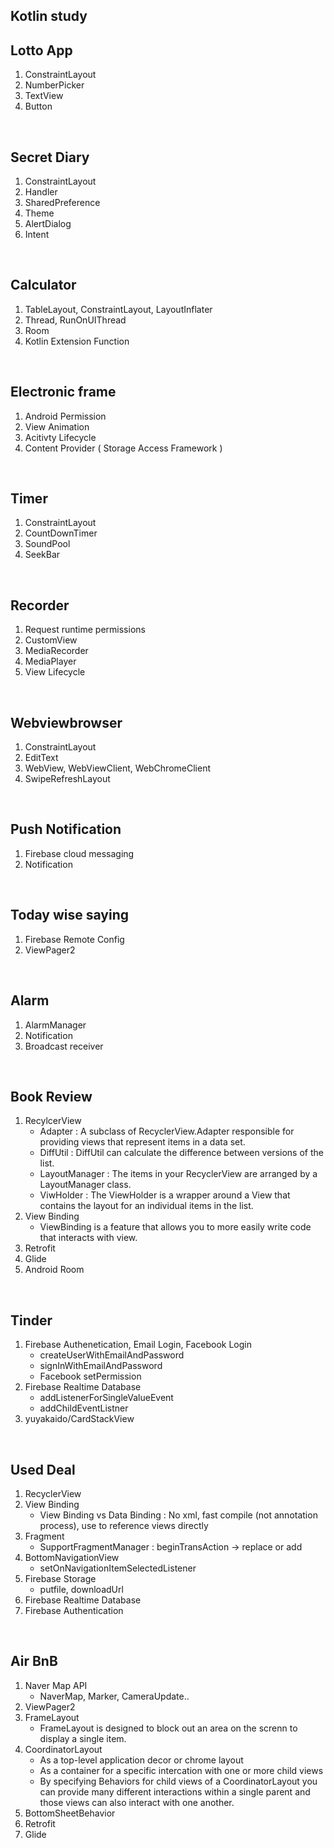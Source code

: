 ## Kotlin study

## Lotto App

1. ConstraintLayout
2. NumberPicker
3. TextView
4. Button

<br>

## Secret Diary

1. ConstraintLayout
2. Handler
3. SharedPreference
4. Theme
5. AlertDialog
6. Intent

<br>

## Calculator

1. TableLayout, ConstraintLayout, LayoutInflater
2. Thread, RunOnUIThread
3. Room
4. Kotlin Extension Function

<br>

## Electronic frame

1. Android Permission
2. View Animation
3. Acitivty Lifecycle
4. Content Provider ( Storage Access Framework )

<br>

## Timer

1. ConstraintLayout
2. CountDownTimer
3. SoundPool
4. SeekBar

<br>

## Recorder

1. Request runtime permissions
2. CustomView
3. MediaRecorder
4. MediaPlayer
5. View Lifecycle

<br>

## Webviewbrowser

1. ConstraintLayout
2. EditText
3. WebView, WebViewClient, WebChromeClient
4. SwipeRefreshLayout

<br>

## Push Notification

1. Firebase cloud messaging
2. Notification 

<br>

## Today wise saying

1. Firebase Remote Config
2. ViewPager2

<br>

## Alarm 

1. AlarmManager
2. Notification
3. Broadcast receiver

<br>

## Book Review

1. RecylcerView
	- Adapter : A subclass of RecyclerView.Adapter responsible for providing views that represent items in a data set.
	- DiffUtil : DiffUtil can calculate the difference between versions of the list.
	- LayoutManager : The items in your RecyclerView are arranged by a LayoutManager class.
	- ViwHolder : The ViewHolder is a wrapper around a View that contains the layout for an individual items in the list.
2. View Binding
	- ViewBinding is a feature that allows you to more easily write code that interacts with view.
3. Retrofit
4. Glide
5. Android Room

<br>

## Tinder

1. Firebase Authenetication, Email Login, Facebook Login
	- createUserWithEmailAndPassword
	- signInWithEmailAndPassword
	- Facebook setPermission
2. Firebase Realtime Database
	- addListenerForSingleValueEvent
	- addChildEventListner
3. yuyakaido/CardStackView

<br>

## Used Deal

1. RecyclerView
2. View Binding
	- View Binding vs Data Binding : No <layout> xml, fast compile (not annotation process), use to reference views directly
3. Fragment
	- SupportFragmentManager : beginTransAction -> replace or add
4. BottomNavigationView
	- setOnNavigationItemSelectedListener
5. Firebase Storage
	- putfile, downloadUrl
6. Firebase Realtime Database
7. Firebase Authentication

<br>

## Air BnB

1. Naver Map API
	- NaverMap, Marker, CameraUpdate..
2. ViewPager2
3. FrameLayout
	- FrameLayout is designed to block out an area on the screnn to display a single item.
4. CoordinatorLayout
	- As a top-level application decor or chrome layout
	- As a container for a specific intercation with one or more child views
	- By specifying Behaviors for child views of a CoordinatorLayout you can provide many different interactions within a single parent and those views can also interact with one another.
5. BottomSheetBehavior
6. Retrofit
7. Glide


